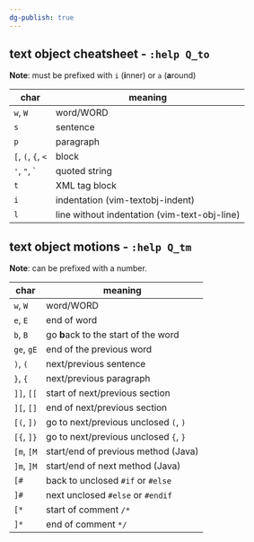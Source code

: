 ```yaml
---
dg-publish: true
---
```

## text object cheatsheet - `:help Q_to`

**Note**: must be prefixed with `i` (**i**nner) or `a` (**a**round)

| char               | meaning                                      |
| ------------------ | -------------------------------------------- |
| `w`, `W`           | word/WORD                                    |
| `s`                | sentence                                     |
| `p`                | paragraph                                    |
| `[`, `(`, `{`, `<` | block                                        |
| `'`, `"`, \`       | quoted string                                |
| `t`                | XML tag block                                |
| `i`                | indentation (vim-textobj-indent)             |
| `l`                | line without indentation (vim-text-obj-line) |


## text object motions - `:help Q_tm`

**Note**: can be prefixed with a number.

| char       | meaning                               |
| ---------- | ------------------------------------- |
| `w`, `W`   | word/WORD                             |
| `e`, `E`   | end of word                           |
| `b`, `B`   | go **b**ack to the start of the word  |
| `ge`, `gE` | end of the previous word              |
| `)`, `(`   | next/previous sentence                |
| `}`, `{`   | next/previous paragraph               |
| `]]`, `[[` | start of next/previous section        |
| `][`, `[]` | end of next/previous section          |
| `[(`, `])` | go to next/previous unclosed `(`, `)` |
| `[{`, `]}` | go to next/previous unclosed `{`, `}` |
| `[m`, `[M` | start/end of previous method (Java)   |
| `]m`, `]M` | start/end of next method (Java)       |
| `[#`       | back to unclosed `#if` or `#else`     |
| `]#`       | next unclosed `#else` or `#endif`     |
| `[*`       | start of comment `/*`                 |
| `]*`       | end of comment `*/`                   |
